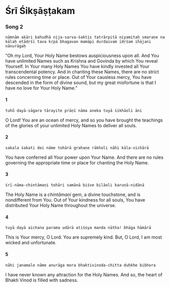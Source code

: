 # Śrī Śikṣāṣṭakam

### Song 2

    nāmnām akāri bahudhā nija-sarva-śaktis tatrārpitā niyamitaḥ smaraṇe na kālaḥ etādṛśī tava kṛpā bhagavan mamāpi durdaivam īdṛśam ihājani nānurāgaḥ

“Oh my Lord, Your Holy Name bestows auspiciousness upon all. And You have unlimited Names such as Krishna and Govinda by which You reveal Yourself. In Your many Holy Names You have kindly invested all Your transcendental potency. And in chanting these Names, there are no strict rules concerning time or place. Out of Your causless mercy, You have descended in the form of divine sound, but my great misfortune is that I have no love for Your Holy Name.”

#### 1

    tuhu̐ dayā-sāgara tārayite prāṇī nāma aneka tuyā śikhāoli āni

O Lord! You are an ocean of mercy, and so you have brought the teachings of the glories of your unlimited Holy Names to deliver all souls.

#### 2

    sakala śakati dei nāme tohārā grahaṇe rākholi nāhi kāla-vichārā

You have conferred all Your power upon Your Name. And there are no rules governing the appropriate time or place for chanting the Holy Name.

#### 3

    śrī-nāma-chintāmaṇi tohāri samānā biśve bilāoli karuṇā-nidānā

The Holy Name is a *chintāmaṇi* gem, a divine touchstone, and is nondifferent from You. Out of Your kindness for all souls, You have distributed Your Holy Name throughout the universe.

#### 4

    tuyā dayā aichana parama udārā atiśoya manda nātha! bhāga hāmārā

This is Your mercy, O Lord. You are supremely kind. But, O Lord, I am most wicked and unfortunate.

#### 5

    nāhi janamalo nāme anurāga mora bhaktivinoda-chitta duḥkhe bibhora

I have never known any attraction for the Holy Names. And so, the heart of Bhakti Vinod is filled with sadness.

